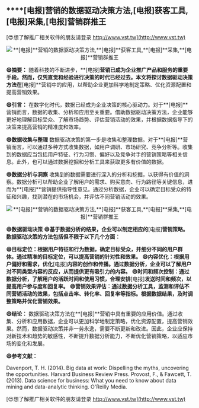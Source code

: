 ## ****[电报]**营销的数据驱动决策方法,**[电报]**获客工具,**[电报]**采集,**[电报]**营销群推王**

[😍想了解推广相关软件的朋友请登录 http://www.vst.tw](http://www.vst.tw)

 <center><img src="https://vst.tw/MP4/tuiguang/png/6.png" alt="**[电报]**营销的数据驱动决策方法,**[电报]**获客工具,**[电报]**采集,**[电报]**营销群推王"></center>

**😄摘要：**
随着科技的不断进步，**[电报]**营销已成为企业推广产品和服务的重要手段。然而，仅凭直觉和经验进行决策的时代已经过去。本文将探讨数据驱动决策方法在**[电报]**营销中的应用，以帮助企业更加科学地制定策略、优化资源配置和提高营销效果。

**😄引言：**
在数字化时代，数据已经成为企业决策的核心驱动力。对于**[电报]**营销而言，数据的收集、分析和应用至关重要。借助数据驱动决策方法，企业能够更好地理解目标受众、了解市场趋势、评估营销活动的效果，并根据数据指导下的决策来提高营销的精准度和效率。

**😄数据收集与整理**
数据驱动决策的第一步是收集和整理数据。对于**[电报]**营销而言，可以通过多种方式收集数据，如用户调研、市场研究、竞争分析等。收集到的数据应当包括用户特征、行为习惯、偏好以及竞争对手的营销策略等相关信息。此外，也可以通过数据挖掘和分析工具来获取更多有价值的数据。

**😄数据分析与洞察**
收集到的数据需要进行深入的分析和挖掘，以获得有价值的洞察。数据分析可以帮助企业了解用户的需求、购买意向、行为路径等关键信息，进而为**[电报]**营销提供指导性意见。通过分析数据，企业可以确定目标受众的特征和兴趣，找到潜在的市场机会，并评估不同营销活动的效果。

 <center><img src="https://vst.tw/MP4/tuiguang/png/7.png" alt="**[电报]**营销的数据驱动决策方法,**[电报]**获客工具,**[电报]**采集,**[电报]**营销群推王"></center>

**😄数据驱动决策**
**😄基于数据分析的结果，企业可以制定相应的**[电报]**营销策略。数据驱动决策的方法包括但不限于以下几个方面：**

**😄目标定位：根据用户特征和行为数据，确定目标受众，并细分不同的用户群体。通过精准的目标定位，可以提高营销的针对性和效果。**
**😄内容优化：根据用户偏好和需求，优化**[电报]**内容的创作和传播。通过数据分析，企业可以了解用户对不同类型内容的反应，从而提供更有吸引力的内容。**
**😄时间和频次控制：通过数据分析，了解用户的活跃时间和使用习惯，合理安排**[电报]**发送时间和频次，以提高用户参与度和回复率。**
**😄营销效果评估：通过数据分析工具，监测和评估不同营销活动的效果，包括点击率、转化率、回复率等指标。根据数据结果，及时调整策略并优化营销效果。**

**😄结论：**
数据驱动决策方法在**[电报]**营销中具有重要的应用价值。通过收集、分析和应用数据，企业可以更加科学地制定策略，优化资源配置，提高营销效果。然而，数据驱动决策并非一劳永逸，需要不断更新和改进。因此，企业应保持对新技术和趋势的敏感性，不断提升数据分析能力，不断优化营销策略，以适应市场的变化和发展。

**😄参考文献：**

Davenport, T. H. (2014). Big data at work: Dispelling the myths, uncovering the opportunities. Harvard Business Review Press.
Provost, F., & Fawcett, T. (2013). Data science for business: What you need to know about data mining and data-analytic thinking. O'Reilly Media.

[😍想了解推广相关软件的朋友请登录 http://www.vst.tw](http://www.vst.tw)



